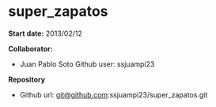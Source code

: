 super_zapatos
=============

**Start date:** 2013/02/12

**Collaborator:**
* Juan Pablo Soto Github user: ssjuampi23

**Repository**
* Github url: git@github.com:ssjuampi23/super_zapatos.git

